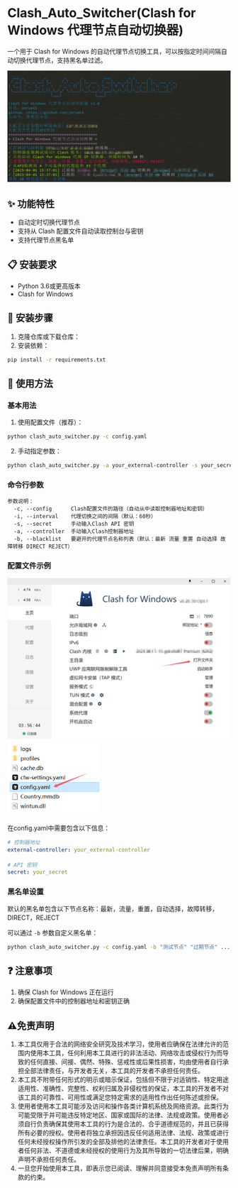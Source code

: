 # Clash_Auto_Switcher(Clash for Windows 代理节点自动切换器)

一个用于 Clash for Windows 的自动代理节点切换工具，可以按指定时间间隔自动切换代理节点，支持黑名单过滤。

<img src=".\assets\1_1.png" style="zoom: 67%;" />

## ✨ 功能特性

- 自动定时切换代理节点
- 支持从 Clash 配置文件自动读取控制台与密钥
- 支持代理节点黑名单

## 📋 安装要求

- Python 3.6或更高版本
- Clash for Windows

## 🚀 安装步骤

1. 克隆仓库或下载仓库：
2. 安装依赖：
```bash
pip install -r requirements.txt
```

## 🔧 使用方法

### 基本用法

1. 使用配置文件（推荐）：
```bash
python clash_auto_switcher.py -c config.yaml
```

2. 手动指定参数：
```bash
python clash_auto_switcher.py -a your_external-controller -s your_secret -i 60
```

### 命令行参数

```
参数说明：
  -c, --config      Clash配置文件的路径（自动从中读取控制器地址和密钥）
  -i, --interval    代理切换之间的间隔（默认：60秒）
  -s, --secret      手动输入Clash API 密钥
  -a, --controller  手动输入Clash控制器地址
  -b, --blacklist   要避开的代理节点名称列表（默认：最新 流量 重置 自动选择 故障转移 DIRECT REJECT）
```

### 配置文件示例

<img src=".\assets\2.png" style="zoom:50%;" />

<img src=".\assets\3.png" style="zoom:67%;" />

在config.yaml中需要包含以下信息：

```yaml
# 控制器地址
external-controller: your_external-controller

# API 密钥
secret: your_secret
```

### 黑名单设置

默认的黑名单包含以下节点名称：最新，流量，重置，自动选择，故障转移，DIRECT，REJECT

可以通过 `-b` 参数自定义黑名单：
```bash
python clash_auto_switcher.py -c config.yaml -b "测试节点" "过期节点" ...
```

## ❓ 注意事项

1. 确保 Clash for Windows 正在运行
2. 确保配置文件中的控制器地址和密钥正确

## ⚠️免责声明 

1. 本工具仅用于合法的网络安全研究及技术学习，使用者应确保在法律允许的范围内使用本工具，任何利用本工具进行的非法活动、网络攻击或侵权行为而导致的任何直接、间接、偶然、特殊、惩戒性或后果性损害，均由使用者自行承担全部法律责任，与开发者无关，本工具的开发者不承担任何责任。
2. 本工具不附带任何形式的明示或暗示保证，包括但不限于对适销性、特定用途适用性、准确性、完整性、权利归属及非侵权性的保证，本工具的开发者不对该工具的可靠性、可用性或满足您特定需求的适用性作出任何陈述或担保。
3. 使用者使用本工具可能涉及访问和操作各类计算机系统及网络资源。此类行为可能受限于并可能违反特定地区、国家或国际的法律、法规或政策。使用者必须自行负责确保其使用本工具的行为是合法的、合乎道德规范的，并且已获得所有必要的授权。使用者将独立承担因违反任何适用法律、法规、政策或进行任何未经授权操作所引发的全部及排他的法律责任。本工具的开发者对于使用者任何非法、不道德或未经授权的使用行为及其所导致的一切法律后果，明确声明不承担任何责任。
4. 一旦您开始使用本工具，即表示您已阅读、理解并同意接受本免责声明所有条款的约束。
